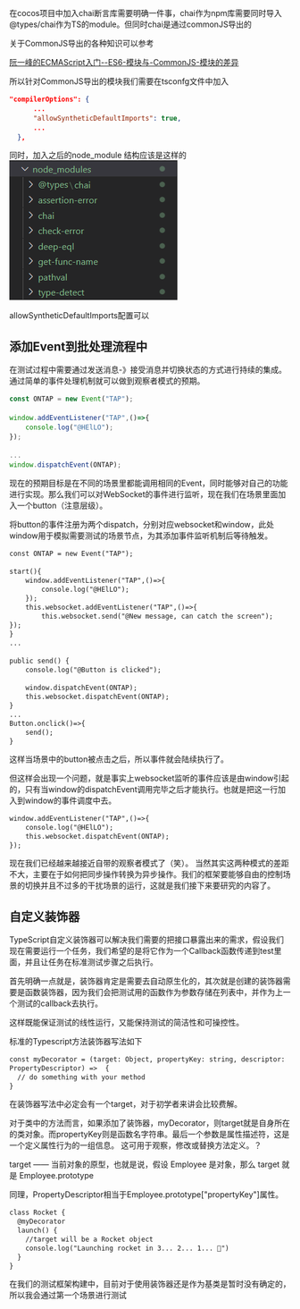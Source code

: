 在cocos项目中加入chai断言库需要明确一件事，chai作为npm库需要同时导入@types/chai作为TS的module。但同时chai是通过commonJS导出的

关于CommonJS导出的各种知识可以参考

<a href="https://es6.ruanyifeng.com/#docs/module-loader#ES6-%E6%A8%A1%E5%9D%97%E4%B8%8E-CommonJS-%E6%A8%A1%E5%9D%97%E7%9A%84%E5%B7%AE%E5%BC%82" > 
 阮一峰的ECMAScript入门--ES6-模块与-CommonJS-模块的差异 </a>

所以针对CommonJS导出的模块我们需要在tsconfg文件中加入
```json
"compilerOptions": {
      ...
      "allowSyntheticDefaultImports": true,
      ...
  },
```
同时，加入之后的node_module 结构应该是这样的
<img src="./Node_ModulesforChai.png" style="text-align = center" alt="文件结构域">

allowSyntheticDefaultImports配置可以

## 添加Event到批处理流程中

在测试过程中需要通过发送消息-》接受消息并切换状态的方式进行持续的集成。
通过简单的事件处理机制就可以做到观察者模式的预期。

```ts
const ONTAP = new Event("TAP");
  
window.addEventListener("TAP",()=>{
    console.log("@HElLO");
});

...
window.dispatchEvent(ONTAP);
```

现在的预期目标是在不同的场景里都能调用相同的Event，同时能够对自己的功能进行实现。那么我们可以对WebSocket的事件进行监听，现在我们在场景里面加入一个button（注意层级）。

将button的事件注册为两个dispatch，分别对应websocket和window，此处window用于模拟需要测试的场景节点，为其添加事件监听机制后等待触发。

```TS
const ONTAP = new Event("TAP");

start(){
    window.addEventListener("TAP",()=>{
        console.log("@HElLO");
    });
    this.websocket.addEventListener("TAP",()=>{
        this.websocket.send("@New message, can catch the screen");
});
}
...

public send() {
    console.log("@Button is clicked");

    window.dispatchEvent(ONTAP);
    this.websocket.dispatchEvent(ONTAP); 
}
...
Button.onclick()=>{
    send();
}
```
这样当场景中的button被点击之后，所以事件就会陆续执行了。

但这样会出现一个问题，就是事实上websocket监听的事件应该是由window引起的，只有当window的dispatchEvent调用完毕之后才能执行。也就是把这一行加入到window的事件调度中去。
```TS
window.addEventListener("TAP",()=>{
    console.log("@HElLO");
    this.websocket.dispatchEvent(ONTAP);
});
```
现在我们已经越来越接近自带的观察者模式了（笑）。
当然其实这两种模式的差距不大，主要在于如何把同步操作转换为异步操作。我们的框架要能够自由的控制场景的切换并且不过多的干扰场景的运行，这就是我们接下来要研究的内容了。

## 自定义装饰器
TypeScript自定义装饰器可以解决我们需要的把接口暴露出来的需求，假设我们现在需要运行一个任务，我们希望的是将它作为一个Callback函数传递到test里面，并且让任务在标准测试步骤之后执行。

首先明确一点就是，装饰器肯定是需要去自动原生化的，其次就是创建的装饰器需要是函数装饰器，因为我们会把测试用的函数作为参数存储在列表中，并作为上一个测试的callback去执行。

这样既能保证测试的线性运行，又能保持测试的简洁性和可操控性。

标准的Typescript方法装饰器写法如下

```TS
const myDecorator = (target: Object, propertyKey: string, descriptor: PropertyDescriptor) =>  {
  // do something with your method
}
```

在装饰器写法中必定会有一个target，对于初学者来讲会比较费解。

对于类中的方法而言，如果添加了装饰器，myDecorator，则target就是自身所在的类对象。而propertyKey则是函数名字符串。最后一个参数是属性描述符，这是一个定义属性行为的一组信息。 这可用于观察，修改或替换方法定义。？

target —— 当前对象的原型，也就是说，假设 Employee 是对象，那么 target 就是 Employee.prototype

同理，PropertyDescriptor相当于Employee.prototype["propertyKey"]属性。
```TS
class Rocket {
  @myDecorator
  launch() {
    //target will be a Rocket object
    console.log("Launching rocket in 3... 2... 1... 🚀")
  }
}
```
在我们的测试框架构建中，目前对于使用装饰器还是作为基类是暂时没有确定的，所以我会通过第一个场景进行测试